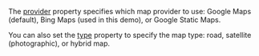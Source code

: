 The [provider](/Documentation/ApiReference/UI_Components/dxMap/Configuration/#provider) property specifies which map provider to use: Google Maps (default), Bing Maps (used in this demo), or Google Static Maps.

You can also set the [type](/Documentation/ApiReference/UI_Components/dxMap/Configuration/#type) property to specify the map type: road, satellite (photographic), or hybrid map.
<!--split-->